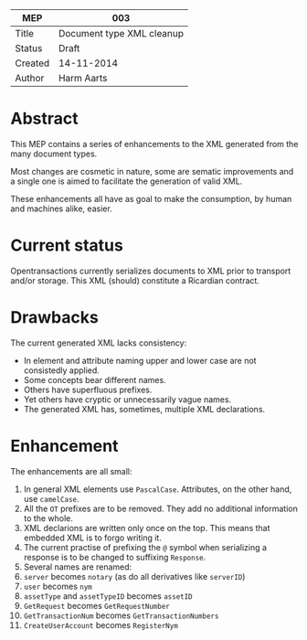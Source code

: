 MEP | 003
--- | ---
Title | Document type XML cleanup
Status | Draft
Created | 14-11-2014
Author | Harm Aarts

# Abstract

This MEP contains a series of enhancements to the XML generated from the many
document types.

Most changes are cosmetic in nature, some are sematic improvements and a single
one is aimed to facilitate the generation of valid XML.

These enhancements all have as goal to make the consumption, by human and
machines alike, easier.

# Current status

Opentransactions currently serializes documents to XML prior to transport
and/or storage. This XML (should) constitute a Ricardian contract.

# Drawbacks

The current generated XML lacks consistency:

* In element and attribute naming upper and lower case are not consistedly
  applied.
* Some concepts bear different names.
* Others have superfluous prefixes.
* Yet others have cryptic or unnecessarily vague names.
* The generated XML has, sometimes, multiple XML declarations.

# Enhancement

The enhancements are all small:

1. In general XML elements use `PascalCase`. Attributes, on the other hand, use
   `camelCase`.
1. All the `OT` prefixes are to be removed. They add no additional information
   to the whole.
1. XML declarions are written only once on the top. This means that embedded
   XML is to forgo writing it.
1. The current practise of prefixing the `@` symbol when serializing a response
   is to be changed to suffixing `Response`.
1. Several names are renamed:
  1. `server` becomes `notary` (as do all derivatives like `serverID`)
  1. `user` becomes `nym`
  1. `assetType` and `assetTypeID` becomes `assetID`
  1. `GetRequest` becomes `GetRequestNumber`
  1. `GetTransactionNum` becomes `GetTransactionNumbers`
  1. `CreateUserAccount` becomes `RegisterNym`

